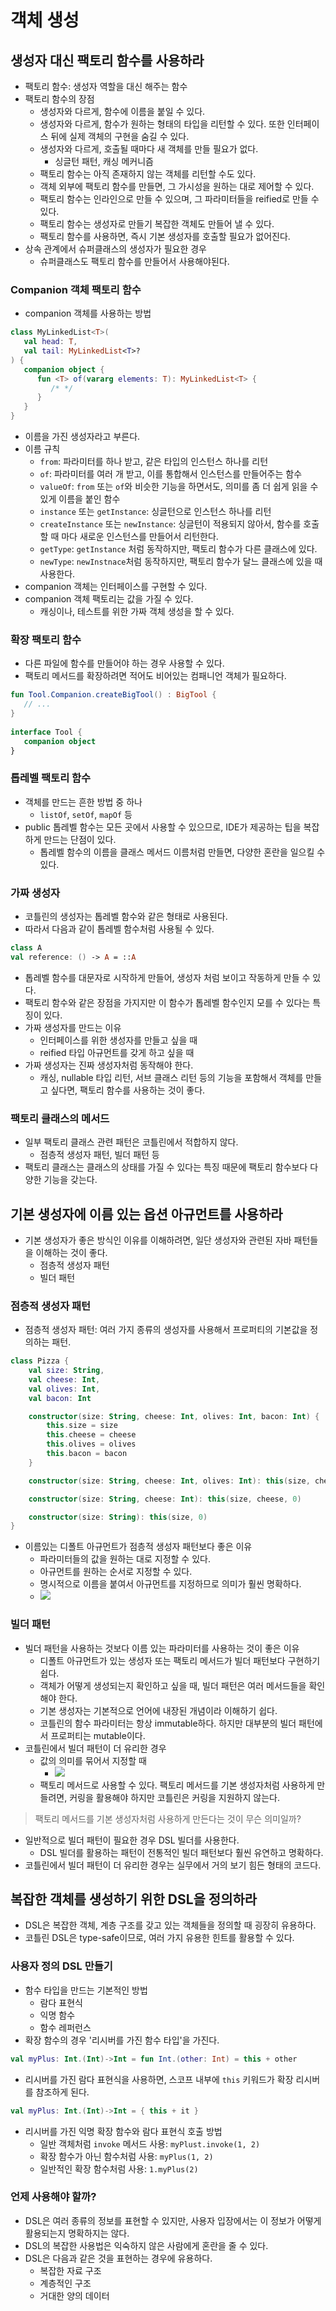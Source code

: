 # 객체 생성

## 생성자 대신 팩토리 함수를 사용하라

- 팩토리 함수: 생성자 역할을 대신 해주는 함수
- 팩토리 함수의 장점
	- 생성자와 다르게, 함수에 이름을 붙일 수 있다.
	- 생성자와 다르게, 함수가 원하는 형태의 타입을 리턴할 수 있다. 또한 인터페이스 뒤에 실제 객체의 구현을 숨길 수 있다.
	- 생성자와 다르게, 호출될 때마다 새 객체를 만들 필요가 없다.
		- 싱글턴 패턴, 캐싱 메커니즘
	- 팩토리 함수는 아직 존재하지 않는 객체를 리턴할 수도 있다.
	- 객체 외부에 팩토리 함수를 만들면, 그 가시성을 원하는 대로 제어할 수 있다.
	- 팩토리 함수는 인라인으로 만들 수 있으며, 그 파라미터들을 reified로 만들 수 있다.
	- 팩토리 함수는 생성자로 만들기 복잡한 객체도 만들어 낼 수 있다.
	- 팩토리 함수를 사용하면, 즉시 기본 생성자를 호출할 필요가 없어진다.
- 상속 관계에서 슈퍼클래스의 생성자가 필요한 경우
	- 슈퍼클래스도 팩토리 함수를 만들어서 사용해야된다.

### Companion 객체 팩토리 함수

- companion 객체를 사용하는 방법

```kotlin
class MyLinkedList<T>(  
   val head: T,  
   val tail: MyLinkedList<T>?  
) {  
   companion object {  
      fun <T> of(vararg elements: T): MyLinkedList<T> {  
         /* */  
      }  
   }  
}
```

- 이름을 가진 생성자라고 부른다.
- 이름 규칙
	- `from`: 파라미터를 하나 받고, 같은 타입의 인스턴스 하나를 리턴
	- `of`: 파라미터를 여러 개 받고, 이를 통합해서 인스턴스를 만들어주는 함수
	- `valueOf`: `from` 또는 `of`와 비슷한 기능을 하면서도, 의미를 좀 더 쉽게 읽을 수 있게 이름을 붙인 함수
	- `instance` 또는 `getInstance`: 싱글턴으로 인스턴스 하나를 리턴
	- `createInstance` 또는 `newInstance`: 싱글턴이 적용되지 않아서, 함수를 호출할 때 마다 새로운 인스턴스를 만들어서 리턴한다.
	- `getType`: `getInstance` 처럼 동작하지만, 팩토리 함수가 다른 클래스에 있다.
	- `newType`: `newInstnace`처럼 동작하지만, 팩토리 함수가 달느 클래스에 있을 때 사용한다.
- companion 객체는 인터페이스를 구현할 수 있다.
- companion 객체 팩토리는 값을 가질 수 있다.
	- 캐싱이나, 테스트를 위한 가짜 객체 생성을 할 수 있다.

### 확장 팩토리 함수

- 다른 파일에 함수를 만들어야 하는 경우 사용할 수 있다.
- 팩토리 메서드를 확장하려면 적어도 비어있는 컴패니언 객체가 필요하다.

```kotlin
fun Tool.Companion.createBigTool() : BigTool {  
   // ...  
}  
  
interface Tool {  
   companion object  
}
```

### 톱레벨 팩토리 함수

- 객체를 만드는 흔한 방법 중 하나
	- `listOf`, `setOf`, `mapOf` 등
- public 톱레벨 함수는 모든 곳에서 사용할 수 있으므로, IDE가 제공하는 팁을 복잡하게 만드는 단점이 있다.
	- 톱레벨 함수의 이름을 클래스 메서드 이름처럼 만들면, 다양한 혼란을 일으킬 수 있다.

### 가짜 생성자

- 코틀린의 생성자는 톱레벨 함수와 같은 형태로 사용된다.
- 따라서 다음과 같이 톱레벨 함수처럼 사용될 수 있다.

```kotlin
class A  
val reference: () -> A = ::A
```

- 톱레벨 함수를 대문자로 시작하게 만들어, 생성자 처럼 보이고 작동하게 만들 수 있다.
- 팩토리 함수와 같은 장점을 가지지만 이 함수가 톱레벨 함수인지 모를 수 있다는 특징이 있다.
- 가짜 생성자를 만드는 이유
	- 인터페이스를 위한 생성자를 만들고 싶을 때
	- reified 타입 아규먼트를 갖게 하고 싶을 때
- 가짜 생성자는 진짜 생성자처럼 동작해야 한다.
	- 캐싱, nullable 타입 리턴, 서브 클래스 리턴 등의 기능을 포함해서 객체를 만들고 싶다면, 팩토리 함수를 사용하는 것이 좋다.

### 팩토리 클래스의 메서드

- 일부 팩토리 클래스 관련 패턴은 코틀린에서 적합하지 않다.
	- 점층적 생성자 패턴, 빌더 패턴 등
- 팩토리 클래스는 클래스의 상태를 가질 수 있다는 특징 때문에 팩토리 함수보다 다양한 기능을 갖는다.

## 기본 생성자에 이름 있는 옵션 아규먼트를 사용하라

- 기본 생성자가 좋은 방식인 이유를 이해하려면, 일단 생성자와 관련된 자바 패턴들을 이해하는 것이 좋다.
	- 점층적 생성자 패턴
	- 빌더 패턴

### 점층적 생성자 패턴

- 점층적 생성자 패턴: 여러 가지 종류의 생성자를 사용해서 프로퍼티의 기본값을 정의하는 패턴.

```kotlin
class Pizza {  
	val size: String,
	val cheese: Int,
	val olives: Int,
	val bacon: Int

	constructor(size: String, cheese: Int, olives: Int, bacon: Int) { 
		this.size = size  
		this.cheese = cheese  
		this.olives = olives
		this.bacon = bacon
	}

	constructor(size: String, cheese: Int, olives: Int): this(size, cheese, olives, 0)

	constructor(size: String, cheese: Int): this(size, cheese, 0)

	constructor(size: String): this(size, 0) 
}
```

- 이름있는 디폴트 아규먼트가 점층적 생성자 패턴보다 좋은 이유
	- 파라미터들의 값을 원하는 대로 지정할 수 있다.
	- 아규먼트를 원하는 순서로 지정할 수 있다.
	- 명시적으로 이름을 붙여서 아규먼트를 지정하므로 의미가 훨씬 명확하다.
	- ![](assets/Pasted%20image%2020230607113921.png)
### 빌더 패턴

- 빌더 패턴을 사용하는 것보다 이름 있는 파라미터를 사용하는 것이 좋은 이유
	- 디폴트 아규먼트가 있는 생성자 또는 팩토리 메서드가 빌더 패턴보다 구현하기 쉽다.
	- 객체가 어떻게 생성되는지 확인하고 싶을 때, 빌더 패턴은 여러 메서드들을 확인해야 한다.
	- 기본 생성자는 기본적으로 언어에 내장된 개념이라 이해하기 쉽다.
	- 코틀린의 함수 파라미터는 항상 immutable하다. 하지만 대부분의 빌더 패턴에서 프로퍼티는 mutable이다.
- 코틀린에서 빌더 패턴이 더 유리한 경우
	- 값의 의미를 묶어서 지정할 때
		- ![](assets/Pasted%20image%2020230607115257.png)
	- 팩토리 메서드로 사용할 수 있다. 팩토리 메서드를 기본 생성자처럼 사용하게 만들려면, 커링을 활용해야 하지만 코틀린은 커링을 지원하지 않는다.
> 팩토리 메서드를 기본 생성자처럼 사용하게 만든다는 것이 무슨 의미일까?
- 일반적으로 빌더 패턴이 필요한 경우 DSL 빌더를 사용한다.
	- DSL 빌더를 활용하는 패턴이 전통적인 빌더 패턴보다 훨씬 유연하고 명확하다.
- 코틀린에서 빌더 패턴이 더 유리한 경우는 실무에서 거의 보기 힘든 형태의 코드다.

## 복잡한 객체를 생성하기 위한 DSL을 정의하라

- DSL은 복잡한 객체, 계층 구조를 갖고 있는 객체들을 정의할 때 굉장히 유용하다.
- 코틀린 DSL은 type-safe이므로, 여러 가지 유용한 힌트를 활용할 수 있다.

### 사용자 정의 DSL 만들기

- 함수 타입을 만드는 기본적인 방법
	- 람다 표현식
	- 익명 함수
	- 함수 레퍼런스
- 확장 함수의 경우 '리시버를 가진 함수 타입'을 가진다.

```kotlin
val myPlus: Int.(Int)->Int = fun Int.(other: Int) = this + other
```

- 리시버를 가진 람다 표현식을 사용하면, 스코프 내부에 `this` 키워드가 확장 리시버를 참조하게 된다.

```kotlin
val myPlus: Int.(Int)->Int = { this + it }
```

- 리시버를 가진 익명 확장 함수와 람다 표현식 호출 방법
	- 일반 객체처럼 `invoke` 메서드 사용: `myPlust.invoke(1, 2)`
	- 확장 함수가 아닌 함수처럼 사용: `myPlus(1, 2)`
	- 일반적인 확장 함수처럼 사용: `1.myPlus(2)`

### 언제 사용해야 할까?

- DSL은 여러 종류의 정보를 표현할 수 있지만, 사용자 입장에서는 이 정보가 어떻게 활용되는지 명확하지는 않다.
- DSL의 복잡한 사용법은 익숙하지 않은 사람에게 혼란을 줄 수 있다.
- DSL은 다음과 같은 것을 표현하는 경우에 유용하다.
	- 복잡한 자료 구조
	- 계층적인 구조
	- 거대한 양의 데이터